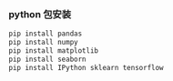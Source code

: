 ### python 包安装

```python
pip install pandas
pip install numpy
pip install matplotlib
pip install seaborn
pip install IPython sklearn tensorflow 
```